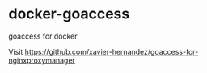 # docker-goaccess
goaccess for docker


Visit https://github.com/xavier-hernandez/goaccess-for-nginxproxymanager
